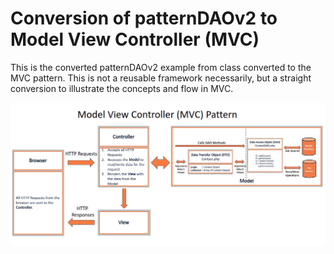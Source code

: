 # Conversion of patternDAOv2 to Model View Controller (MVC)

This is the converted patternDAOv2 example from class converted to the MVC pattern.  This is not a reusable framework necessarily, but a straight conversion to illustrate the concepts and flow in MVC.

<img src="mvc.png" alt="mvc">
